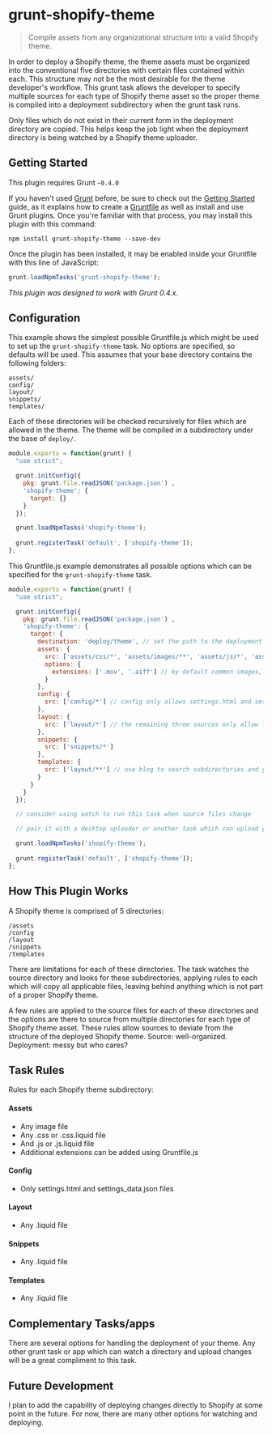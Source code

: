 # grunt-shopify-theme

> Compile assets from any organizational structure into a valid Shopify theme.

In order to deploy a Shopify theme, the theme assets must be organized into the conventional five directories with certain files contained within each. This structure may not be the most desirable for the theme developer's workflow. This grunt task allows the developer to specify multiple sources for each type of Shopify theme asset so the proper theme is compiled into a deployment subdirectory when the grunt task runs.

Only files which do not exist in their current form in the deployment directory are copied. This helps keep the job light when the deployment directory is being watched by a Shopify theme uploader.

## Getting Started
This plugin requires Grunt `~0.4.0`

If you haven't used [Grunt](http://gruntjs.com/) before, be sure to check out the [Getting Started](http://gruntjs.com/getting-started) guide, as it explains how to create a [Gruntfile](http://gruntjs.com/sample-gruntfile) as well as install and use Grunt plugins. Once you're familiar with that process, you may install this plugin with this command:

```shell
npm install grunt-shopify-theme --save-dev
```

Once the plugin has been installed, it may be enabled inside your Gruntfile with this line of JavaScript:

```js
grunt.loadNpmTasks('grunt-shopify-theme');
```

*This plugin was designed to work with Grunt 0.4.x.*

## Configuration
This example shows the simplest possible Gruntfile.js which might be used to set up the `grunt-shopify-theme` task. No options are specified, so defaults will be used. This assumes that your base directory contains the following folders:

```
assets/
config/
layout/
snippets/
templates/
```

Each of these directories will be checked recursively for files which are allowed in the theme. The theme will be compiled in a subdirectory under the base of `deploy/`.

```javascript
module.exports = function(grunt) {
  "use strict";

  grunt.initConfig({
    pkg: grunt.file.readJSON('package.json') ,
    'shopify-theme': {
      target: {}
    }
  });

  grunt.loadNpmTasks('shopify-theme');
  
  grunt.registerTask('default', ['shopify-theme']);
};
```

This Gruntfile.js example demonstrates all possible options which can be specified for the `grunt-shopify-theme` task.

```javascript
module.exports = function(grunt) {
  "use strict";

  grunt.initConfig({
    pkg: grunt.file.readJSON('package.json') ,
    'shopify-theme': {
      target: {
        destination: 'deploy/theme', // set the path to the deployment directory, by default this is deploy/
        assets: {
          src: ['assets/css/*', 'assets/images/**', 'assets/js/*', 'assets/fonts/*'], // src assets from as many directories as you like, use blob (**) for recursive searching
          options: {
            extensions: ['.mov', '.aiff'] // by default common images, css, js or liquid files are allowed in the assets folder, you can allow additional extensions here
          }
        },
        config: {
          src: ['config/*'] // config only allows settings.html and settings_data.json, if you render your settings.html with Jade or Haml, no worries about the other files
        },
        layout: {
          src: ['layout/*'] // the remaining three sources only allow liquid files
        },
        snippets: {
          src: ['snippets/*']
        },
        templates: {
          src: ['layout/**'] // use blog to search subdirectories and your directory structure can be as fancy as you wish
        }
      }
    }
  });

  // consider using watch to run this task when source files change

  // pair it with a desktop uploader or another task which can upload your files directly to shopify, just watch the deployment folder for changes

  grunt.loadNpmTasks('shopify-theme');
  
  grunt.registerTask('default', ['shopify-theme']);
};
```

## How This Plugin Works
A Shopify theme is comprised of 5 directories:

```
/assets
/config
/layout
/snippets
/templates
```

There are limitations for each of these directories. The task watches the source directory and looks for these subdirectories, applying rules to each which will copy all applicable files, leaving behind anything which is not part of a proper Shopify theme.

A few rules are applied to the source files for each of these directories and the options are there to source from multiple directories for each type of Shopify theme asset. These rules allow sources to deviate from the structure of the deployed Shopify theme. Source: well-organized. Deployment: messy but who cares?

## Task Rules
Rules for each Shopify theme subdirectory:

#### Assets
+ Any image file
+ Any .css or .css.liquid file
+ And .js or .js.liquid file
+ Additional extensions can be added using Gruntfile.js

#### Config
+ Only settings.html and settings_data.json files

#### Layout
+ Any .liquid file

#### Snippets
+ Any .liquid file

#### Templates
+ Any .liquid file

## Complementary Tasks/apps
There are several options for handling the deployment of your theme. Any other grunt task or app which can watch a directory and upload changes will be a great compliment to this task.

## Future Development
I plan to add the capability of deploying changes directly to Shopify at some point in the future. For now, there are many other options for watching and deploying.
